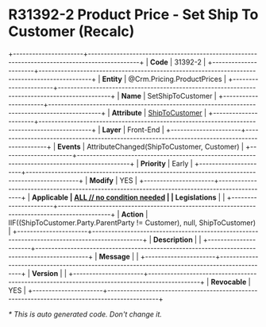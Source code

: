 ﻿---
erp.type: front-end-business-rule
erp.entity: Crm.Pricing.ProductPrices
---

# R31392-2 Product Price - Set Ship To Customer (Recalc)
+----------------------+----------------------------------------------------------------------------------------------+
| **Code**             | 31392-2                                                                                      |
+----------------------+----------------------------------------------------------------------------------------------+
| **Entity**           | @Crm.Pricing.ProductPrices                                                                   |
+----------------------+----------------------------------------------------------------------------------------------+
| **Name**             | SetShipToCustomer                                                                            |
+----------------------+----------------------------------------------------------------------------------------------+
| **Attribute**        | [ShipToCustomer](../entities/Crm.Pricing.ProductPrices.md#shiptocustomer)                    |
+----------------------+----------------------------------------------------------------------------------------------+
| **Layer**            | Front-End                                                                                    |
+----------------------+----------------------------------------------------------------------------------------------+
| **Events**           | AttributeChanged(ShipToCustomer, Customer)                                                   |
+----------------------+----------------------------------------------------------------------------------------------+
| **Priority**         | Early                                                                                        |
+----------------------+----------------------------------------------------------------------------------------------+
| **Modify**           | YES                                                                                          |
+----------------------+----------------------------------------------------------------------------------------------+
| **Applicable         | [ALL // no condition needed](xref:applicable-legislations)                                   |
| Legislations**       |                                                                                              |
+----------------------+----------------------------------------------------------------------------------------------+
| **Action**           | IIF((ShipToCustomer.Party.ParentParty != Customer), null, ShipToCustomer)                    |
+----------------------+----------------------------------------------------------------------------------------------+
| **Description**      |                                                                                              |
+----------------------+----------------------------------------------------------------------------------------------+
| **Message**          |                                                                                              |
+----------------------+----------------------------------------------------------------------------------------------+
| **Version**          |                                                                                              |
+----------------------+----------------------------------------------------------------------------------------------+
| **Revocable**        | YES                                                                                          |
+----------------------+----------------------------------------------------------------------------------------------+

*\* This is auto generated code. Don't change it.*
